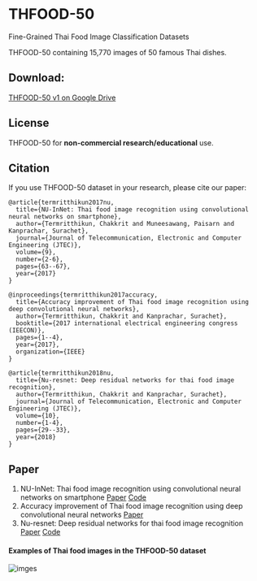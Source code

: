 
# THFOOD-50
Fine-Grained Thai Food Image Classification Datasets

THFOOD-50 containing 15,770 images of 50 famous Thai dishes.

## Download:

[THFOOD-50 v1 on Google Drive](https://drive.google.com/drive/folders/1800gi-etXfpf-rolxf0W90uZyojBSqcq?usp=sharing)

## License

THFOOD-50 for **non-commercial research/educational** use.

## Citation

If you use THFOOD-50 dataset in your research, please cite our paper:

    @article{termritthikun2017nu,
      title={NU-InNet: Thai food image recognition using convolutional neural networks on smartphone},
      author={Termritthikun, Chakkrit and Muneesawang, Paisarn and Kanprachar, Surachet},
      journal={Journal of Telecommunication, Electronic and Computer Engineering (JTEC)},
      volume={9},
      number={2-6},
      pages={63--67},
      year={2017}
    }
    
    @inproceedings{termritthikun2017accuracy,
      title={Accuracy improvement of Thai food image recognition using deep convolutional neural networks},
      author={Termritthikun, Chakkrit and Kanprachar, Surachet},
      booktitle={2017 international electrical engineering congress (IEECON)},
      pages={1--4},
      year={2017},
      organization={IEEE}
    }
    
    @article{termritthikun2018nu,
      title={Nu-resnet: Deep residual networks for thai food image recognition},
      author={Termritthikun, Chakkrit and Kanprachar, Surachet},
      journal={Journal of Telecommunication, Electronic and Computer Engineering (JTEC)},
      volume={10},
      number={1-4},
      pages={29--33},
      year={2018}
    }

## Paper

 1. NU-InNet: Thai food image recognition using convolutional neural networks on smartphone [Paper](https://journal.utem.edu.my/index.php/jtec/article/download/2436/1521) [Code](https://github.com/chakkritte/NU-InNet)
 2. Accuracy improvement of Thai food image recognition using deep convolutional neural networks [Paper](https://ieeexplore.ieee.org/abstract/document/8075874/)
 3. Nu-resnet: Deep residual networks for thai food image recognition [Paper](https://journal.utem.edu.my/index.php/jtec/article/download/3572/2467) [Code](https://github.com/chakkritte/NU-ResNet)

#### Examples of Thai food images in the THFOOD-50 dataset
![imges](https://raw.githubusercontent.com/chakkritte/NU-InNet/master/images/THFOOD.png)
